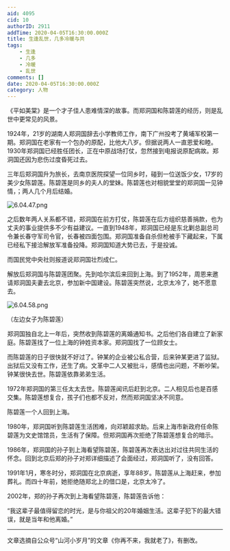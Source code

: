 ```yaml
---
aid: 4095
cid: 10
authorID: 2911
addTime: 2020-04-05T16:30:00.000Z
title: 生逢乱世，几多冷暖与共
tags:
    - 生逢
    - 几多
    - 冷暖
    - 乱世
comments: []
date: 2020-04-05T16:30:00.000Z
category: 人物
---
```


《平如美棠》是一个才子佳人患难情深的故事。而郑洞国和陈碧莲的经历，则是乱世中更常见的风景。

1924年，21岁的湖南人郑洞国辞去小学教师工作，南下广州投考了黄埔军校第一期。郑洞国在老家有一个包办的原配，比他大八岁。但据说两人一直恩爱和睦。1930年郑洞国已经胜任团长，正在中原战场打仗，忽然接到电报说原配病故。郑洞国还因为悲伤过度昏死过去。

三年后郑洞国升为旅长，去南京医院探望一位同乡时，碰到一位送饭少女，17岁的美少女陈碧莲。陈碧莲是同乡的夫人的堂妹。陈碧莲也对相貌堂堂的郑洞国一见钟情，；两人几个月后结婚。

![6.04.47.png](https://i.loli.net/2020/04/06/9wbmvtW6FGBYLAN.png)

之后数年两人关系都不错，郑洞国在前方打仗，陈碧莲在后方组织慈善捐款，也为丈夫的事业提供多不少有益建议。一直到1948年，郑洞国已经是东北剿总副总司令兼长春守军司令官，长春被四面包围。郑洞国准备自杀但枪被手下藏起来，下属已经私下接洽解放军准备投降。郑洞国知道大势已去，于是投诚。

而国民党中央社则报道说郑洞国壮烈成仁。

解放后郑洞国与陈碧莲团聚。先到哈尔滨后来回到上海。到了1952年，周恩来邀请郑洞国夫妻去北京，参加新中国建设。陈碧莲突然说，北京太冷了，她不愿意去。

![6.04.58.png](https://i.loli.net/2020/04/06/UeKyQVxMSvq2HJ6.png)

（左边女子为陈碧莲）

郑洞国独自北上一年后，突然收到陈碧莲的离婚通知书。之后他们各自建立了新家庭。陈碧莲找了一位上海的钟姓资本家。郑洞国找了一位顾女士。

而陈碧莲的日子很快就不好过了。钟某的企业被公私合营，后来钟某更进了监狱。出狱后又没有工作，还生了病。文革中二人又被批斗，感情也出问题，不断吵架。钟某很快去世。陈碧莲依靠弟弟生活。

1972年郑洞国的第三任太太去世。陈碧莲闻讯后赶到北京。二人相见后也是百感交集。陈碧莲想复合，孩子们也都不反对，然而郑洞国坚决不同意。

陈碧莲一个人回到上海。

1980年，郑洞国听到陈碧莲生活困难，向邓颖超求助。后来上海市新政府任命陈碧莲为文史馆馆员，生活有了保障。但郑洞国再次拒绝了陈碧莲想复合的暗示。

1986年，郑洞国的孙子到上海看望陈碧莲，陈碧莲再次表达出对过往共同生活的怀念。回到北京后郑的孙子对郑详细描述了会面经过，郑洞国听了，没有回答。

1991年1月，寒冬时分，郑洞国在北京病逝，享年88岁。陈碧莲从上海赶来，参加葬礼。而四十年前，她拒绝随郑北上的借口是，北京太冷了。

2002年，郑的孙子再次到上海看望陈碧莲，陈碧莲告诉他：

“我这辈子最值得留恋的时光，是与你祖父的20年婚姻生活。这辈子犯下的最大错误，就是当年和他离婚。”

* * *

文章选摘自公众号“山河小岁月”的文章《你再不来，我就老了》，有删改。
